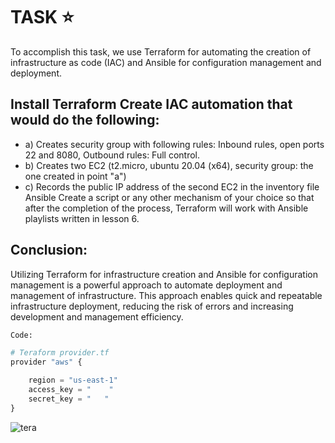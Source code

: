 # TASK :star:
To accomplish this task, we use Terraform for automating the creation of infrastructure as code (IAC) and Ansible for configuration management and deployment.
## Install Terraform Create IAC automation that would do the following: 
- a) Creates security group with following rules: Inbound rules, open ports 22 and 8080, Outbound rules: Full control.
- b) Creates two EC2 (t2.micro, ubuntu 20.04 (x64), security group: the one created in point "a")
- c) Records the public IP address of the second EC2 in the inventory file Ansible Create a script or any other mechanism of your choice so that after the completion of the process, Terraform will work with Ansible playlists written in lesson 6.

## Conclusion:
Utilizing Terraform for infrastructure creation and Ansible for configuration management is a powerful approach to automate deployment and management of infrastructure. This approach enables quick and repeatable infrastructure deployment, reducing the risk of errors and increasing development and management efficiency.

```python
Code:

# Teraform provider.tf
provider "aws" {

    region = "us-east-1"
    access_key = "    "
    secret_key = "   "
}
```
![tera](https://boxboat.com/2020/02/04/writing-a-custom-terraform-provider/featured.png)
